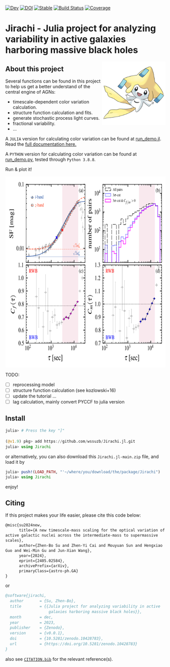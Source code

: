 [![Dev](https://img.shields.io/badge/docs-dev-blue.svg)](https://wssuzb.github.io/Jirachi.jl/dev/)
[![DOI](https://zenodo.org/badge/730485481.svg)](https://zenodo.org/doi/10.5281/zenodo.10428782)
[![Stable](https://img.shields.io/badge/docs-stable-blue.svg)](https://wssuzb.github.io/Jirachi.jl/stable/)
[![Build Status](https://github.com/wssuzb/Jirachi.jl/actions/workflows/CI.yml/badge.svg?branch=main)](https://github.com/wssuzb/Jirachi.jl/actions/workflows/CI.yml?query=branch%3Amain)
[![Coverage](https://codecov.io/gh/wssuzb/Jirachi.jl/branch/main/graph/badge.svg)](https://codecov.io/gh/wssuzb/Jirachi.jl)

# Jirachi - Julia project for analyzing variability in active galaxies harboring massive black holes

<img align="right" alt="jirachi" src="./test/fig/jirachi.jpeg" width="200" height="200"/>

## About this project

Several functions can be found in this project to help us get a better understand of the central engine of AGNs:

- timescale-dependent color variation calculation.
- structure function calculation and fits.
- generate stochastic process light curves.
- fractional variability.
- ...

A `JULIA` version for calculating color variation can be found at [run_demo.jl](https://github.com/wssuzb/Jirachi.jl/blob/main/jl/run_demo.jl). Read the [full documentation here.](https://wssuzb.github.io/Jirachi.jl/dev/)

A `PYTHON` version for calculating color variation can be found at [run_demo.py](https://github.com/wssuzb/Jirachi.jl/blob/main/py/run_demo.py), tested through `Python 3.8.8`.

Run & plot it!

<img align="center" alt="jirachi" src="./py/mag_flux_new_sun14_i_z.png" width="700" height="600"/>


TODO:

- [ ] reprocessing model
- [ ] structure function calculation (see kozlowski+16)
- [ ] update the tutorial ...
- [ ] lag calculation, mainly convert PYCCF to julia version

## Install

```julia
julia> # Press the key "]"

(@v1.9) pkg> add https://github.com/wssuzb/Jirachi.jl.git
julia> using Jirachi
```

or alternatively, you can also download this `Jirachi.jl-main.zip` file, and load it by
```julia
julia> push!(LOAD_PATH, "'~/where/you/download/the/package/Jirachi")
julia> using Jirachi
```
enjoy!


## Citing

If this project makes your life easier, please cite this code below:

```
@misc{su2024new,
      title={A new timescale-mass scaling for the optical variation of active galactic nuclei across the intermediate-mass to supermassive scales}, 
      author={Zhen-Bo Su and Zhen-Yi Cai and Mouyuan Sun and Hengxiao Guo and Wei-Min Gu and Jun-Xian Wang},
      year={2024},
      eprint={2405.02584},
      archivePrefix={arXiv},
      primaryClass={astro-ph.GA}
}
```

or

```bib
@software{jirachi,
  author       = {Su, Zhen-Bo},
  title        = {{Julia project for analyzing variability in active 
                   galaxies harboring massive black holes}},
  month        = dec,
  year         = 2023,
  publisher    = {Zenodo},
  version      = {v0.0.1},
  doi          = {10.5281/zenodo.10428783},
  url          = {https://doi.org/10.5281/zenodo.10428783}
}
```

also see [`CITATION.bib`](CITATION.bib) for the relevant reference(s).

